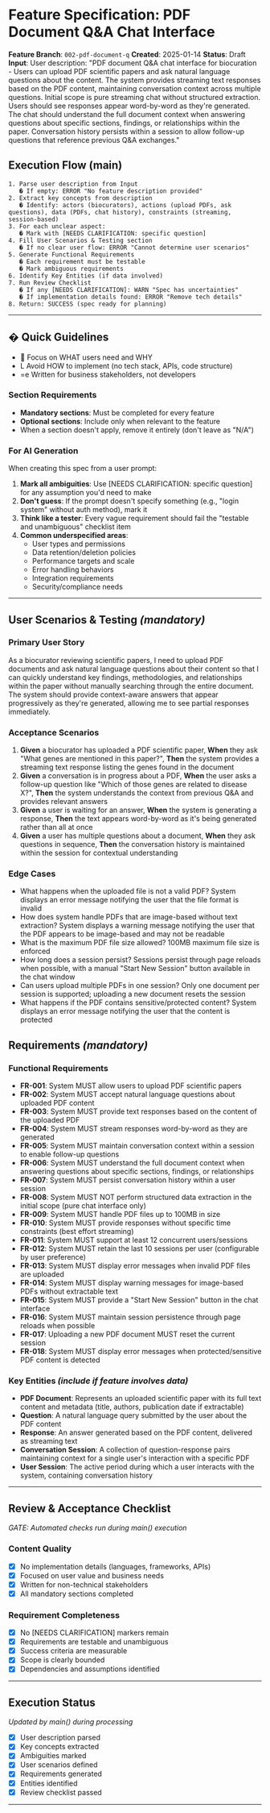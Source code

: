 # Feature Specification: PDF Document Q&A Chat Interface

**Feature Branch**: `002-pdf-document-q`
**Created**: 2025-01-14
**Status**: Draft
**Input**: User description: "PDF document Q&A chat interface for biocuration - Users can upload PDF scientific papers and ask natural language questions about the content. The system provides streaming text responses based on the PDF content, maintaining conversation context across multiple questions. Initial scope is pure streaming chat without structured extraction. Users should see responses appear word-by-word as they're generated. The chat should understand the full document context when answering questions about specific sections, findings, or relationships within the paper. Conversation history persists within a session to allow follow-up questions that reference previous Q&A exchanges."

## Execution Flow (main)

```
1. Parse user description from Input
   � If empty: ERROR "No feature description provided"
2. Extract key concepts from description
   � Identify: actors (biocurators), actions (upload PDFs, ask questions), data (PDFs, chat history), constraints (streaming, session-based)
3. For each unclear aspect:
   � Mark with [NEEDS CLARIFICATION: specific question]
4. Fill User Scenarios & Testing section
   � If no clear user flow: ERROR "Cannot determine user scenarios"
5. Generate Functional Requirements
   � Each requirement must be testable
   � Mark ambiguous requirements
6. Identify Key Entities (if data involved)
7. Run Review Checklist
   � If any [NEEDS CLARIFICATION]: WARN "Spec has uncertainties"
   � If implementation details found: ERROR "Remove tech details"
8. Return: SUCCESS (spec ready for planning)
```

---

## � Quick Guidelines

-  Focus on WHAT users need and WHY
- L Avoid HOW to implement (no tech stack, APIs, code structure)
- =e Written for business stakeholders, not developers

### Section Requirements

- **Mandatory sections**: Must be completed for every feature
- **Optional sections**: Include only when relevant to the feature
- When a section doesn't apply, remove it entirely (don't leave as "N/A")

### For AI Generation

When creating this spec from a user prompt:

1. **Mark all ambiguities**: Use [NEEDS CLARIFICATION: specific question] for any assumption you'd need to make
2. **Don't guess**: If the prompt doesn't specify something (e.g., "login system" without auth method), mark it
3. **Think like a tester**: Every vague requirement should fail the "testable and unambiguous" checklist item
4. **Common underspecified areas**:
   - User types and permissions
   - Data retention/deletion policies
   - Performance targets and scale
   - Error handling behaviors
   - Integration requirements
   - Security/compliance needs

---

## User Scenarios & Testing _(mandatory)_

### Primary User Story

As a biocurator reviewing scientific papers, I need to upload PDF documents and ask natural language questions about their content so that I can quickly understand key findings, methodologies, and relationships within the paper without manually searching through the entire document. The system should provide context-aware answers that appear progressively as they're generated, allowing me to see partial responses immediately.

### Acceptance Scenarios

1. **Given** a biocurator has uploaded a PDF scientific paper, **When** they ask "What genes are mentioned in this paper?", **Then** the system provides a streaming text response listing the genes found in the document
2. **Given** a conversation is in progress about a PDF, **When** the user asks a follow-up question like "Which of those genes are related to disease X?", **Then** the system understands the context from previous Q&A and provides relevant answers
3. **Given** a user is waiting for an answer, **When** the system is generating a response, **Then** the text appears word-by-word as it's being generated rather than all at once
4. **Given** a user has multiple questions about a document, **When** they ask questions in sequence, **Then** the conversation history is maintained within the session for contextual understanding

### Edge Cases

- What happens when the uploaded file is not a valid PDF? System displays an error message notifying the user that the file format is invalid
- How does system handle PDFs that are image-based without text extraction? System displays a warning message notifying the user that the PDF appears to be image-based and may not be readable
- What is the maximum PDF file size allowed? 100MB maximum file size is enforced
- How long does a session persist? Sessions persist through page reloads when possible, with a manual "Start New Session" button available in the chat window
- Can users upload multiple PDFs in one session? Only one document per session is supported; uploading a new document resets the session
- What happens if the PDF contains sensitive/protected content? System displays an error message notifying the user that the content is protected

## Requirements _(mandatory)_

### Functional Requirements

- **FR-001**: System MUST allow users to upload PDF scientific papers
- **FR-002**: System MUST accept natural language questions about uploaded PDF content
- **FR-003**: System MUST provide text responses based on the content of the uploaded PDF
- **FR-004**: System MUST stream responses word-by-word as they are generated
- **FR-005**: System MUST maintain conversation context within a session to enable follow-up questions
- **FR-006**: System MUST understand the full document context when answering questions about specific sections, findings, or relationships
- **FR-007**: System MUST persist conversation history within a user session
- **FR-008**: System MUST NOT perform structured data extraction in the initial scope (pure chat interface only)
- **FR-009**: System MUST handle PDF files up to 100MB in size
- **FR-010**: System MUST provide responses without specific time constraints (best effort streaming)
- **FR-011**: System MUST support at least 12 concurrent users/sessions
- **FR-012**: System MUST retain the last 10 sessions per user (configurable by user preference)
- **FR-013**: System MUST display error messages when invalid PDF files are uploaded
- **FR-014**: System MUST display warning messages for image-based PDFs without extractable text
- **FR-015**: System MUST provide a "Start New Session" button in the chat interface
- **FR-016**: System MUST maintain session persistence through page reloads when possible
- **FR-017**: Uploading a new PDF document MUST reset the current session
- **FR-018**: System MUST display error messages when protected/sensitive PDF content is detected

### Key Entities _(include if feature involves data)_

- **PDF Document**: Represents an uploaded scientific paper with its full text content and metadata (title, authors, publication date if extractable)
- **Question**: A natural language query submitted by the user about the PDF content
- **Response**: An answer generated based on the PDF content, delivered as streaming text
- **Conversation Session**: A collection of question-response pairs maintaining context for a single user's interaction with a specific PDF
- **User Session**: The active period during which a user interacts with the system, containing conversation history

---

## Review & Acceptance Checklist

_GATE: Automated checks run during main() execution_

### Content Quality

- [x] No implementation details (languages, frameworks, APIs)
- [x] Focused on user value and business needs
- [x] Written for non-technical stakeholders
- [x] All mandatory sections completed

### Requirement Completeness

- [x] No [NEEDS CLARIFICATION] markers remain
- [x] Requirements are testable and unambiguous
- [x] Success criteria are measurable
- [x] Scope is clearly bounded
- [x] Dependencies and assumptions identified

---

## Execution Status

_Updated by main() during processing_

- [x] User description parsed
- [x] Key concepts extracted
- [x] Ambiguities marked
- [x] User scenarios defined
- [x] Requirements generated
- [x] Entities identified
- [x] Review checklist passed

---
